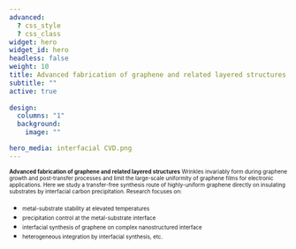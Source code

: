 ```yaml
---
advanced:
  ? css_style
  ? css_class
widget: hero
widget_id: hero
headless: false
weight: 10
title: Advanced fabrication of graphene and related layered structures
subtitle: ""
active: true
    
design:
  columns: "1"
  background:
    image: ""

hero_media: interfacial CVD.png
---
```

<span style="font-size: 0.7em; line-height: 12px;">**Advanced fabrication of graphene and related layered structures** 
Wrinkles invariably form during graphene growth and post-transfer processes and limit the large-scale uniformity of graphene films for electronic applications. Here we study a transfer-free synthesis route of highly-uniform graphene directly on insulating substrates by interfacial carbon precipitation. Research focuses on:</span>

* <span style="font-size: 0.7em;">metal-substrate stability at elevated temperatures
* <span style="font-size: 0.7em;">precipitation control at the metal-substrate interface
* <span style="font-size: 0.7em;">interfacial synthesis of graphene on complex nanostructured interface
* <span style="font-size: 0.7em;">heterogeneous integration by interfacial synthesis, etc.
